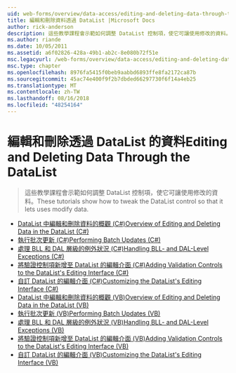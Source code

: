 ```yaml
---
uid: web-forms/overview/data-access/editing-and-deleting-data-through-the-datalist/index
title: 編輯和刪除資料透過 DataList |Microsoft Docs
author: rick-anderson
description: 這些教學課程會示範如何調整 DataList 控制項，使它可讓使用修改的資料。
ms.author: riande
ms.date: 10/05/2011
ms.assetid: a6f02826-428a-49b1-ab2c-8e080b72f51e
msc.legacyurl: /web-forms/overview/data-access/editing-and-deleting-data-through-the-datalist
msc.type: chapter
ms.openlocfilehash: 8976fa5415f0beb9aabbd6893ffe8fa2172ca87b
ms.sourcegitcommit: 45ac74e400f9f2b7dbded66297730f6f14a4eb25
ms.translationtype: MT
ms.contentlocale: zh-TW
ms.lasthandoff: 08/16/2018
ms.locfileid: "48254164"
---
```

<a name="editing-and-deleting-data-through-the-datalist"></a><span data-ttu-id="748a4-103">編輯和刪除透過 DataList 的資料</span><span class="sxs-lookup"><span data-stu-id="748a4-103">Editing and Deleting Data Through the DataList</span></span>
====================
> <span data-ttu-id="748a4-104">這些教學課程會示範如何調整 DataList 控制項，使它可讓使用修改的資料。</span><span class="sxs-lookup"><span data-stu-id="748a4-104">These tutorials show how to tweak the DataList control so that it lets uses modify data.</span></span>


- [<span data-ttu-id="748a4-105">DataList 中編輯和刪除資料的概觀 (C#)</span><span class="sxs-lookup"><span data-stu-id="748a4-105">Overview of Editing and Deleting Data in the DataList (C#)</span></span>](an-overview-of-editing-and-deleting-data-in-the-datalist-cs.md)
- [<span data-ttu-id="748a4-106">執行批次更新 (C#)</span><span class="sxs-lookup"><span data-stu-id="748a4-106">Performing Batch Updates (C#)</span></span>](performing-batch-updates-cs.md)
- [<span data-ttu-id="748a4-107">處理 BLL 和 DAL 層級的例外狀況 (C#)</span><span class="sxs-lookup"><span data-stu-id="748a4-107">Handling BLL- and DAL-Level Exceptions (C#)</span></span>](handling-bll-and-dal-level-exceptions-cs.md)
- [<span data-ttu-id="748a4-108">將驗證控制項新增至 DataList 的編輯介面 (C#)</span><span class="sxs-lookup"><span data-stu-id="748a4-108">Adding Validation Controls to the DataList's Editing Interface (C#)</span></span>](adding-validation-controls-to-the-datalist-s-editing-interface-cs.md)
- [<span data-ttu-id="748a4-109">自訂 DataList 的編輯介面 (C#)</span><span class="sxs-lookup"><span data-stu-id="748a4-109">Customizing the DataList's Editing Interface (C#)</span></span>](customizing-the-datalist-s-editing-interface-cs.md)
- [<span data-ttu-id="748a4-110">DataList 中編輯和刪除資料的概觀 (VB)</span><span class="sxs-lookup"><span data-stu-id="748a4-110">Overview of Editing and Deleting Data in the DataList (VB)</span></span>](an-overview-of-editing-and-deleting-data-in-the-datalist-vb.md)
- [<span data-ttu-id="748a4-111">執行批次更新 (VB)</span><span class="sxs-lookup"><span data-stu-id="748a4-111">Performing Batch Updates (VB)</span></span>](performing-batch-updates-vb.md)
- [<span data-ttu-id="748a4-112">處理 BLL 和 DAL 層級的例外狀況 (VB)</span><span class="sxs-lookup"><span data-stu-id="748a4-112">Handling BLL- and DAL-Level Exceptions (VB)</span></span>](handling-bll-and-dal-level-exceptions-vb.md)
- [<span data-ttu-id="748a4-113">將驗證控制項新增至 DataList 的編輯介面 (VB)</span><span class="sxs-lookup"><span data-stu-id="748a4-113">Adding Validation Controls to the DataList's Editing Interface (VB)</span></span>](adding-validation-controls-to-the-datalist-s-editing-interface-vb.md)
- [<span data-ttu-id="748a4-114">自訂 DataList 的編輯介面 (VB)</span><span class="sxs-lookup"><span data-stu-id="748a4-114">Customizing the DataList's Editing Interface (VB)</span></span>](customizing-the-datalist-s-editing-interface-vb.md)

